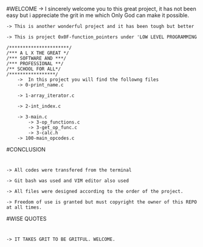 #WELCOME
	-> I sincerely welcome you to this great project, it has not been easy but i appreciate the grit in me which Only God can make it possible.

	-> This is another wonderful project and it has been tough but better

	-> This is project 0x0F-function_pointers under 'LOW LEVEL PROGRAMMING

	/**********************/
	/*** A L X THE GREAT */
	/*** SOFTWARE AND ***/
	/*** PROFESSIONAL **/
	/** SCHOOL FOR ALL*/
	/*****************/
		->  In this project you will find the followng files
		-> 0-print_name.c

		-> 1-array_iterator.c

		-> 2-int_index.c

		-> 3-main.c
			-> 3-op_functions.c
			-> 3-get_op_func.c
			-> 3-calc.h
		-> 100-main_opcodes.c
#CONCLUSION
# 
	-> All codes were transfered from the terminal

	-> Git bash was used and VIM editor also used

	-> All files were designed according to the order of the project.

	-> Freedom of use is granted but must copyright the owner of this REPO at all times.

#WISE QUOTES
#
	-> IT TAKES GRIT TO BE GRITFUL. WELCOME.
